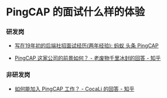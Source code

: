 # PingCAP 的面试什么样的体验

### 研发岗

* [写在19年初的后端社招面试经历(两年经验): 蚂蚁 头条 PingCAP](https://github.com/aylei/interview)

* [PingCAP 这家公司的前景如何？ - 老废物千里冰封的回答 - 知乎](https://www.zhihu.com/question/64878683/answer/481452286)

### 非研发岗 

* [如何能加入 PingCAP 工作？ - CocaLi 的回答 - 知乎](https://www.zhihu.com/question/60197548/answer/335600315)
